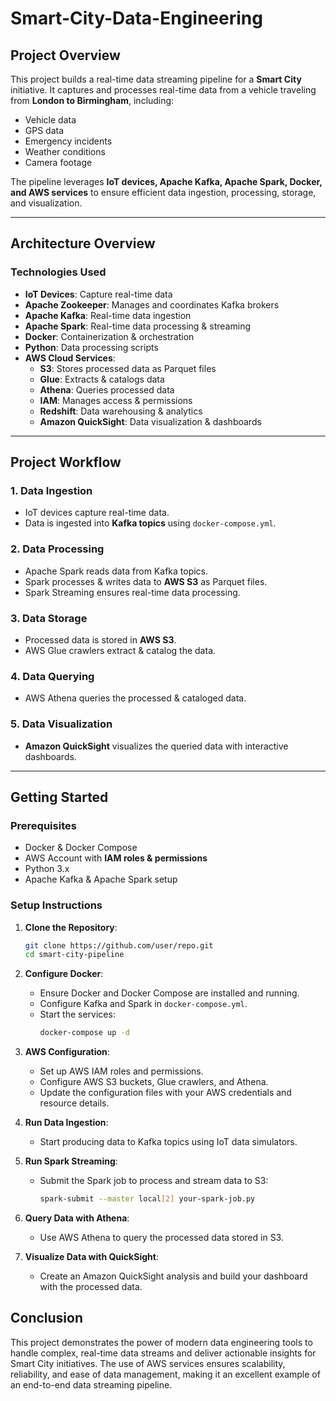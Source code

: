 # Smart-City-Data-Engineering

## Project Overview
This project builds a real-time data streaming pipeline for a **Smart City** initiative. It captures and processes real-time data from a vehicle traveling from **London to Birmingham**, including:

- Vehicle data  
- GPS data  
- Emergency incidents  
- Weather conditions  
- Camera footage  

The pipeline leverages **IoT devices, Apache Kafka, Apache Spark, Docker, and AWS services** to ensure efficient data ingestion, processing, storage, and visualization.

---

## Architecture Overview

### Technologies Used
- **IoT Devices**: Capture real-time data  
- **Apache Zookeeper**: Manages and coordinates Kafka brokers  
- **Apache Kafka**: Real-time data ingestion  
- **Apache Spark**: Real-time data processing & streaming  
- **Docker**: Containerization & orchestration  
- **Python**: Data processing scripts  
- **AWS Cloud Services**:
  - **S3**: Stores processed data as Parquet files  
  - **Glue**: Extracts & catalogs data  
  - **Athena**: Queries processed data  
  - **IAM**: Manages access & permissions  
  - **Redshift**: Data warehousing & analytics  
  - **Amazon QuickSight**: Data visualization & dashboards  

---

## Project Workflow

### 1. Data Ingestion  
- IoT devices capture real-time data.  
- Data is ingested into **Kafka topics** using `docker-compose.yml`.  

### 2. Data Processing  
- Apache Spark reads data from Kafka topics.  
- Spark processes & writes data to **AWS S3** as Parquet files.  
- Spark Streaming ensures real-time data processing.  

### 3. Data Storage  
- Processed data is stored in **AWS S3**.  
- AWS Glue crawlers extract & catalog the data.  

### 4. Data Querying  
- AWS Athena queries the processed & cataloged data.  

### 5. Data Visualization  
- **Amazon QuickSight** visualizes the queried data with interactive dashboards.  

---

## Getting Started

### Prerequisites
- Docker & Docker Compose  
- AWS Account with **IAM roles & permissions**  
- Python 3.x  
- Apache Kafka & Apache Spark setup  

### Setup Instructions

1. **Clone the Repository**:
   ```sh
   git clone https://github.com/user/repo.git
   cd smart-city-pipeline
   ```

2. **Configure Docker**:
   - Ensure Docker and Docker Compose are installed and running.
   - Configure Kafka and Spark in `docker-compose.yml`.
   - Start the services:
     ```sh
     docker-compose up -d
     ```

3. **AWS Configuration**:
   - Set up AWS IAM roles and permissions.
   - Configure AWS S3 buckets, Glue crawlers, and Athena.
   - Update the configuration files with your AWS credentials and resource details.

4. **Run Data Ingestion**:
   - Start producing data to Kafka topics using IoT data simulators.

5. **Run Spark Streaming**:
   - Submit the Spark job to process and stream data to S3:
     ```sh
     spark-submit --master local[2] your-spark-job.py
     ```

6. **Query Data with Athena**:
   - Use AWS Athena to query the processed data stored in S3.

7. **Visualize Data with QuickSight**:
   - Create an Amazon QuickSight analysis and build your dashboard with the processed data.


## Conclusion

This project demonstrates the power of modern data engineering tools to handle complex, real-time data streams and deliver actionable insights for Smart City initiatives. The use of AWS services ensures scalability, reliability, and ease of data management, making it an excellent example of an end-to-end data streaming pipeline.
